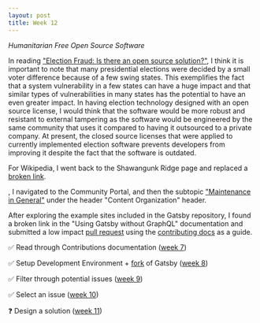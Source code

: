 ```yaml
---
layout: post
title: Week 12
---
```



*Humanitarian Free Open Source Software*

In reading ["Election Fraud: Is there an open source solution?"][6], I think it is important to note that many presidential elections were decided by a small voter difference because of a few swing states. This exemplifies the fact that a system vulnerability in a few states can have a huge impact and that similar types of vulnerabilities in many states has the potential to have an even greater impact. In having election technology designed with an open source license, I would think that the software would be more robust and resistant to external tampering as the software would be engineered by the same community that uses it compared to having it outsourced to a private company. At present, the closed source licenses that were applied to currently implemented election software prevents developers from improving it despite the fact that the software is outdated.

For Wikipedia, I went back to the Shawangunk Ridge page and replaced a [broken link][10].

, I navigated to the Community Portal, and then the subtopic ["Maintenance in General"][7] under the header "Content Organization" header. 

After exploring the example sites included in the Gatsby repository, I found a broken link in the "Using Gatsby without GraphQL" documentation and submitted a low impact [pull request][8] using the [contributing docs][9] as a guide.


✅ Read through Contributions documentation ([week 7][1])

✅ Setup Development Environment + [fork][2] of Gatsby ([week 8][3])

✅ Filter through potential issues ([week 9][4])

✅ Select an issue ([week 10][5])

❓ Design a solution ([week 11][11])

[1]: https://hunter-college-ossd-fall-2019.github.io/sjku1-weekly/week07/
[2]: https://github.com/sjku1/gatsby
[3]: https://hunter-college-ossd-fall-2019.github.io/sjku1-weekly/week08/
[4]: https://hunter-college-ossd-fall-2019.github.io/sjku1-weekly/week09/
[5]: https://hunter-college-ossd-fall-2019.github.io/sjku1-weekly/week10/
[6]: https://opensource.com/article/19/9/voting-fraud-open-source-solution?
[7]: https://commons.wikimedia.org/wiki/Category:Commons_maintenance_content
[8]: https://github.com/gatsbyjs/gatsby/pull/19645
[9]: https://github.com/gatsbyjs/gatsby/blob/master/CONTRIBUTING.md
[10]: https://en.wikipedia.org/w/index.php?title=Shawangunk_Ridge&diff=prev&oldid=927054342
[11]: https://hunter-college-ossd-fall-2019.github.io/sjku1-weekly/week11/
